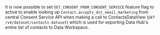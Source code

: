 It is now possible to set `GET_CONSENT_FROM_CONSENT_SERVICE` feature flag to active
to enable looking up `Contact.accepts_dit_email_marketing` from central Consent
Service API when making a call to ContactsDataView
(`GET /v4/dataset/contacts-dataset`) which is used for exporting Data Hub's entire
list of contacts to Data Workspace.
